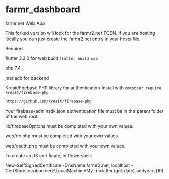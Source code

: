 # farmr_dashboard
farmr.net Web App 

This forked version will look for the farmr2.net FQDN. If you are hosting locally you can just create the farmr2.net entry in your hosts file. 

Requires

flutter 3.3.0 for web build
```flutter build web``` 

php 7.4

mariadb for backend

Kreait/Firebase PHP library for authentication
    Install with ```composer require kreait/firebase-php``` 

    https://github.com/kreait/firebase-php

Your firebase-adminsdk.json authentication file must be in the parent folder of the web root. 

lib/firebaseOptions must be completed with your own values.

web/db.php must be completed with your own values.

web/oauth.php must be completed with your own values. 

To create an IIS certificate, in Powershell:
 
 New-SelfSignedCertificate -DnsName farmr2.net, localhost -CertStoreLocation cert:\LocalMachine\My -notafter (get-date).addyears(10)